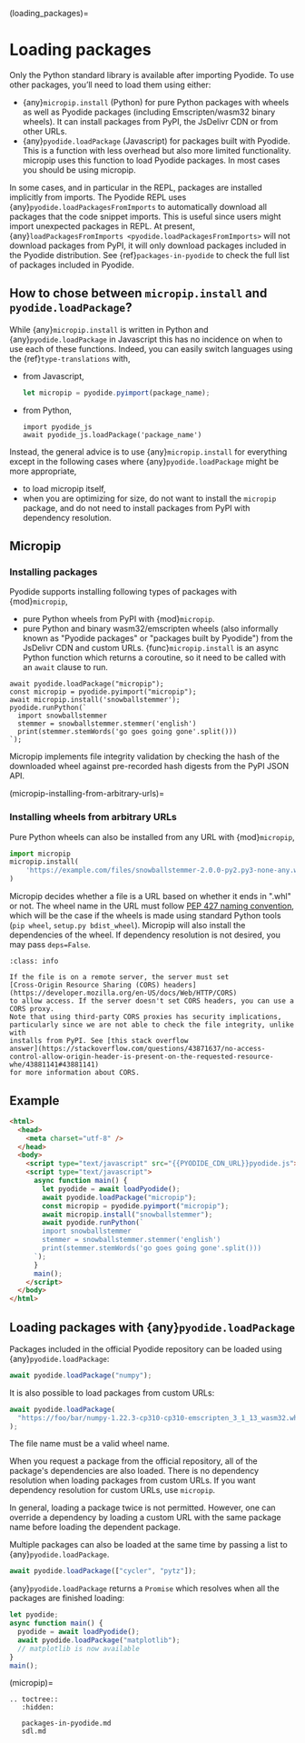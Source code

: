 (loading_packages)=

# Loading packages

Only the Python standard library is available after importing Pyodide.
To use other packages, you’ll need to load them using either:

- {any}`micropip.install` (Python) for pure Python packages with wheels
  as well as Pyodide packages (including Emscripten/wasm32 binary wheels). It
  can install packages from PyPI, the JsDelivr CDN or from other URLs.
- {any}`pyodide.loadPackage` (Javascript) for packages built with Pyodide. This
  is a function with less overhead but also more limited functionality.
  micropip uses this function to load Pyodide packages. In most cases you
  should be using micropip.

In some cases, and in particular in the REPL, packages are installed implicitly
from imports. The Pyodide REPL uses {any}`pyodide.loadPackagesFromImports` to
automatically download all packages that the code snippet imports. This is
useful since users might import unexpected packages in REPL. At present,
{any}`loadPackagesFromImports <pyodide.loadPackagesFromImports>` will not
download packages from PyPI, it will only download packages included in the
Pyodide distribution. See {ref}`packages-in-pyodide` to check the full list of
packages included in Pyodide.

## How to chose between `micropip.install` and `pyodide.loadPackage`?

While {any}`micropip.install` is written in Python and
{any}`pyodide.loadPackage` in Javascript this has no incidence on when
to use each of these functions. Indeed, you can easily switch languages using
the {ref}`type-translations` with,

- from Javascript,
  ```javascript
  let micropip = pyodide.pyimport(package_name);
  ```
- from Python,
  ```
  import pyodide_js
  await pyodide_js.loadPackage('package_name')
  ```

Instead, the general advice is to use {any}`micropip.install` for everything
except in the following cases where {any}`pyodide.loadPackage` might be more
appropriate,

- to load micropip itself,
- when you are optimizing for size, do not want to install the `micropip`
  package, and do not need to install packages from PyPI with dependency resolution.

## Micropip

### Installing packages

Pyodide supports installing following types of packages with {mod}`micropip`,

- pure Python wheels from PyPI with {mod}`micropip`.
- pure Python and binary wasm32/emscripten wheels (also informally known as
  "Pyodide packages" or "packages built by Pyodide") from the JsDelivr CDN and
  custom URLs.
  {func}`micropip.install` is an async Python function which returns a
  coroutine, so it need to be called with an `await` clause to run.

```pyodide
await pyodide.loadPackage("micropip");
const micropip = pyodide.pyimport("micropip");
await micropip.install('snowballstemmer');
pyodide.runPython(`
  import snowballstemmer
  stemmer = snowballstemmer.stemmer('english')
  print(stemmer.stemWords('go goes going gone'.split()))
`);
```

Micropip implements file integrity validation by checking the hash of the
downloaded wheel against pre-recorded hash digests from the PyPI JSON API.

(micropip-installing-from-arbitrary-urls)=

### Installing wheels from arbitrary URLs

Pure Python wheels can also be installed from any URL with {mod}`micropip`,

```py
import micropip
micropip.install(
    'https://example.com/files/snowballstemmer-2.0.0-py2.py3-none-any.whl'
)
```

Micropip decides whether a file is a URL based on whether it ends in ".whl" or
not. The wheel name in the URL must follow [PEP 427 naming
convention](https://www.python.org/dev/peps/pep-0427/#file-format), which will
be the case if the wheels is made using standard Python tools (`pip wheel`,
`setup.py bdist_wheel`). Micropip will also install the dependencies of the
wheel. If dependency resolution is not desired, you may pass `deps=False`.

```{admonition} Cross-Origin Resource Sharing (CORS)
:class: info

If the file is on a remote server, the server must set
[Cross-Origin Resource Sharing (CORS) headers](https://developer.mozilla.org/en-US/docs/Web/HTTP/CORS)
to allow access. If the server doesn't set CORS headers, you can use a CORS proxy.
Note that using third-party CORS proxies has security implications,
particularly since we are not able to check the file integrity, unlike with
installs from PyPI. See [this stack overflow
answer](https://stackoverflow.com/questions/43871637/no-access-control-allow-origin-header-is-present-on-the-requested-resource-whe/43881141#43881141)
for more information about CORS.
```

## Example

```html
<html>
  <head>
    <meta charset="utf-8" />
  </head>
  <body>
    <script type="text/javascript" src="{{PYODIDE_CDN_URL}}pyodide.js"></script>
    <script type="text/javascript">
      async function main() {
        let pyodide = await loadPyodide();
        await pyodide.loadPackage("micropip");
        const micropip = pyodide.pyimport("micropip");
        await micropip.install("snowballstemmer");
        await pyodide.runPython(`
        import snowballstemmer
        stemmer = snowballstemmer.stemmer('english')
        print(stemmer.stemWords('go goes going gone'.split()))
      `);
      }
      main();
    </script>
  </body>
</html>
```

## Loading packages with {any}`pyodide.loadPackage`

Packages included in the official Pyodide repository can be loaded using
{any}`pyodide.loadPackage`:

```js
await pyodide.loadPackage("numpy");
```

It is also possible to load packages from custom URLs:

```js
await pyodide.loadPackage(
  "https://foo/bar/numpy-1.22.3-cp310-cp310-emscripten_3_1_13_wasm32.whl",
);
```

The file name must be a valid wheel name.

When you request a package from the official repository, all of the package's
dependencies are also loaded. There is no dependency resolution when
loading packages from custom URLs. If you want dependency resolution for custom URLs, use `micropip`.

In general, loading a package twice is not permitted. However, one can override
a dependency by loading a custom URL with the same package name before loading
the dependent package.

Multiple packages can also be loaded at the same time by passing a list to
{any}`pyodide.loadPackage`.

```js
await pyodide.loadPackage(["cycler", "pytz"]);
```

{any}`pyodide.loadPackage` returns a `Promise` which resolves when all the
packages are finished loading:

```javascript
let pyodide;
async function main() {
  pyodide = await loadPyodide();
  await pyodide.loadPackage("matplotlib");
  // matplotlib is now available
}
main();
```

(micropip)=

```{eval-rst}
.. toctree::
   :hidden:

   packages-in-pyodide.md
   sdl.md
```
